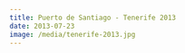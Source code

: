 ```yaml
---
title: Puerto de Santiago - Tenerife 2013
date: 2013-07-23
image: /media/tenerife-2013.jpg
---
```


